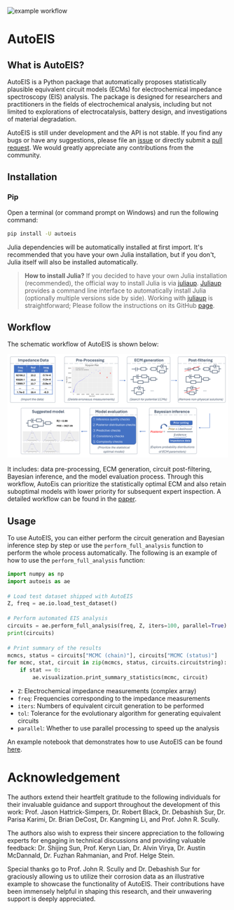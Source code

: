 ![example workflow](https://github.com/AUTODIAL/AutoEIS/actions/workflows/nightly.yml/badge.svg)

# AutoEIS
## What is AutoEIS?
AutoEIS is a Python package that automatically proposes statistically plausible equivalent circuit models (ECMs) for electrochemical impedance spectroscopy (EIS) analysis. The package is designed for researchers and practitioners in the fields of electrochemical analysis, including but not limited to explorations of electrocatalysis, battery design, and investigations of material degradation.

AutoEIS is still under development and the API is not stable. If you find any bugs or have any suggestions, please file an [issue](https://github.com/AUTODIAL/AutoEIS/issues) or directly submit a [pull request](https://github.com/AUTODIAL/AutoEIS/pulls). We would greatly appreciate any contributions from the community.

## Installation

### Pip

Open a terminal (or command prompt on Windows) and run the following command:

```bash
pip install -U autoeis
```

Julia dependencies will be automatically installed at first import. It's recommended that you have your own Julia installation, but if you don't, Julia itself will also be installed automatically.

> **How to install Julia?** If you decided to have your own Julia installation (recommended), the official way to install Julia is via [juliaup](https://github.com/JuliaLang/juliaup). [Juliaup](https://github.com/JuliaLang/juliaup) provides a command line interface to automatically install Julia (optionally multiple versions side by side). Working with [juliaup](https://github.com/JuliaLang/juliaup) is straightforward; Please follow the instructions on its GitHub [page](https://github.com/JuliaLang/juliaup).

## Workflow
The schematic workflow of AutoEIS is shown below:

![AutoEIS workflow](https://raw.githubusercontent.com/AUTODIAL/AutoEIS/develop/assets/workflow.png)

It includes: data pre-processing, ECM generation, circuit post-filtering, Bayesian inference, and the model evaluation process. Through this workflow, AutoEis can prioritize the statistically optimal ECM and also retain suboptimal models with lower priority for subsequent expert inspection. A detailed workflow can be found in the [paper](https://iopscience.iop.org/article/10.1149/1945-7111/aceab2/meta).

## Usage
To use AutoEIS, you can either perform the circuit generation and Bayesian inference step by step or use the `perform_full_analysis` function to perform the whole process automatically. The following is an example of how to use the `perform_full_analysis` function:

```python
import numpy as np
import autoeis as ae

# Load test dataset shipped with AutoEIS
Z, freq = ae.io.load_test_dataset()

# Perform automated EIS analysis
circuits = ae.perform_full_analysis(freq, Z, iters=100, parallel=True)
print(circuits)

# Print summary of the results
mcmcs, status = circuits["MCMC (chain)"], circuits["MCMC (status)"]
for mcmc, stat, circuit in zip(mcmcs, status, circuits.circuitstring):
    if stat == 0:
        ae.visualization.print_summary_statistics(mcmc, circuit)
```

- `Z`: Electrochemical impedance measurements (complex array)
- `freq`: Frequencies corresponding to the impedance measurements
- `iters`: Numbers of equivalent circuit generation to be performed
- `tol`: Tolerance for the evolutionary algorithm for generating equivalent circuits
- `parallel`: Whether to use parallel processing to speed up the analysis
  
An example notebook that demonstrates how to use AutoEIS can be found [here](https://github.com/AUTODIAL/AutoEIS/blob/develop/examples/autoeis_demo.ipynb).

# Acknowledgement
The authors extend their heartfelt gratitude to the following individuals for their invaluable guidance and support throughout the development of this work: Prof. Jason Hattrick-Simpers, Dr. Robert Black, Dr. Debashish Sur, Dr. Parisa Karimi, Dr. Brian DeCost, Dr. Kangming Li, and Prof. John R. Scully.

The authors also wish to express their sincere appreciation to the following experts for engaging in technical discussions and providing valuable feedback: Dr. Shijing Sun, Prof. Keryn Lian, Dr. Alvin Virya, Dr. Austin McDannald, Dr. Fuzhan Rahmanian, and Prof. Helge Stein.

Special thanks go to Prof. John R. Scully and Dr. Debashish Sur for graciously allowing us to utilize their corrosion data as an illustrative example to showcase the functionality of AutoEIS. Their contributions have been immensely helpful in shaping this research, and their unwavering support is deeply appreciated.
